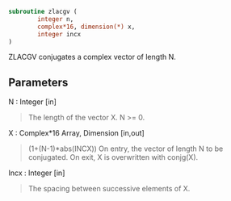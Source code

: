 ```fortran
subroutine zlacgv (
		integer n,
		complex*16, dimension(*) x,
		integer incx
)
```

 ZLACGV conjugates a complex vector of length N.

## Parameters
N : Integer [in]
> The length of the vector X.  N >= 0.

X : Complex*16 Array, Dimension [in,out]
> (1+(N-1)*abs(INCX))
> On entry, the vector of length N to be conjugated.
> On exit, X is overwritten with conjg(X).

Incx : Integer [in]
> The spacing between successive elements of X.

